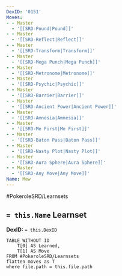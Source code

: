 ```yaml
---
DexID: '0151'
Moves:
- - Master
  - '[[SRD-Pound|Pound]]'
- - Master
  - '[[SRD-Reflect|Reflect]]'
- - Master
  - '[[SRD-Transform|Transform]]'
- - Master
  - '[[SRD-Mega Punch|Mega Punch]]'
- - Master
  - '[[SRD-Metronome|Metronome]]'
- - Master
  - '[[SRD-Psychic|Psychic]]'
- - Master
  - '[[SRD-Barrier|Barrier]]'
- - Master
  - '[[SRD-Ancient Power|Ancient Power]]'
- - Master
  - '[[SRD-Amnesia|Amnesia]]'
- - Master
  - '[[SRD-Me First|Me First]]'
- - Master
  - '[[SRD-Baton Pass|Baton Pass]]'
- - Master
  - '[[SRD-Nasty Plot|Nasty Plot]]'
- - Master
  - '[[SRD-Aura Sphere|Aura Sphere]]'
- - Master
  - '[[SRD-Any Move|Any Move]]'
Name: Mew
---
```


#PokeroleSRD/Learnsets

## `= this.Name` Learnset

**DexID:** `= this.DexID`

```dataview
TABLE WITHOUT ID
    T[0] AS Learned,
    T[1] AS Move
FROM #PokeroleSRD/Learnsets
flatten moves as T
where file.path = this.file.path
```
